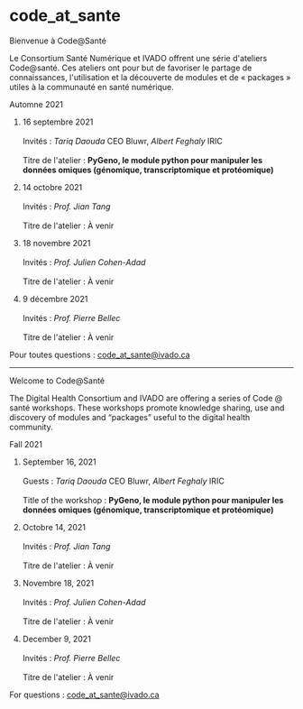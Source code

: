 # code_at_sante
Bienvenue à Code@Santé

Le Consortium Santé Numérique et IVADO offrent une série d'ateliers Code@santé. Ces ateliers ont pour but de favoriser le partage de connaissances, l'utilisation et la découverte de modules et de « packages » utiles à la communauté en santé numérique.

Automne 2021

1. 16 septembre 2021 <br />   
    Invités : *Tariq Daouda* CEO Bluwr, *Albert Feghaly* IRIC <br />   
    Titre de l'atelier : **PyGeno, le module python pour manipuler les données omiques (génomique, transcriptomique et protéomique)** <br />   
    
2. 14 octobre 2021 <br />   
    Invités : *Prof. Jian Tang* <br />   
    Titre de l'atelier : À venir <br />   
    
3. 18 novembre 2021 <br />   
    Invités : *Prof. Julien Cohen-Adad* <br />   
    Titre de l'atelier : À venir <br />   
    
4. 9 décembre 2021 <br />   
    Invités : *Prof. Pierre Bellec* <br />   
    Titre de l'atelier : À venir <br /> 

Pour toutes questions : code_at_sante@ivado.ca

-------------------------------------------------------------------------------

Welcome to Code@Santé

The Digital Health Consortium and IVADO are offering a series of Code @ santé workshops. These workshops promote knowledge sharing, use and discovery of modules and “packages” useful to the digital health community.

Fall 2021

1. September 16, 2021 <br />   
    Guests : *Tariq Daouda* CEO Bluwr, *Albert Feghaly* IRIC <br />   
    Title of the workshop : **PyGeno, le module python pour manipuler les données omiques (génomique, transcriptomique et protéomique)** <br />  
    
2. Octobre 14, 2021 <br />   
    Invités : *Prof. Jian Tang* <br />   
    Titre de l'atelier : À venir <br />   
    
3. Novembre 18, 2021 <br />   
    Invités : *Prof. Julien Cohen-Adad* <br />   
    Titre de l'atelier : À venir <br />   
    
4. December 9, 2021 <br />   
    Invités : *Prof. Pierre Bellec* <br />   
    Titre de l'atelier : À venir <br /> 

For questions : code_at_sante@ivado.ca
